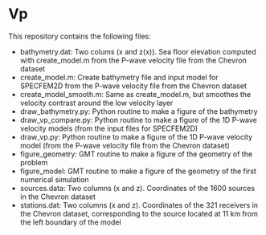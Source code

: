 # Vp

This repository contains the following files:
- bathymetry.dat: Two colums (x and z(x)). Sea floor elevation computed with create_model.m from the P-wave velocity file from the Chevron dataset
- create_model.m: Create bathymetry file and input model for SPECFEM2D from the P-wave velocity file from the Chevron dataset
- create_model_smooth.m: Same as create_model.m, but smoothes the velocity contrast around the low velocity layer
- draw_bathymetry.py: Python routine to make a figure of the bathymetry
- draw_vp_compare.py: Python routine to make a figure of the 1D P-wave velocity models (from the input files for SPECFEM2D)
- draw_vp.py: Python routine to make a figure of the 1D P-wave velocity model (from the P-wave velocity file from the Chevron dataset)
- figure_geometry: GMT routine to make a figure of the geometry of the problem
- figure_model: GMT routine to make a figure of the geometry of the first numerical simulation
- sources.data: Two columns (x and z). Coordinates of the 1600 sources in the Chevron dataset
- stations.dat: Two columns (x and z). Coordinates of the 321 receivers in the Chevron dataset, corresponding to the source located at 11 km from the left boundary of the model
